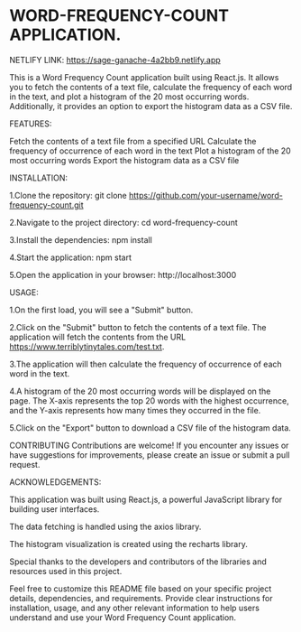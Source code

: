 # WORD-FREQUENCY-COUNT APPLICATION.

NETLIFY LINK: https://sage-ganache-4a2bb9.netlify.app

This is a Word Frequency Count application built using React.js. It allows you to fetch the contents of a text file, calculate the frequency of each word in the text, and plot a histogram of the 20 most occurring words. Additionally, it provides an option to export the histogram data as a CSV file.


FEATURES:

Fetch the contents of a text file from a specified URL
Calculate the frequency of occurrence of each word in the text
Plot a histogram of the 20 most occurring words
Export the histogram data as a CSV file

INSTALLATION:

1.Clone the repository:
git clone https://github.com/your-username/word-frequency-count.git

2.Navigate to the project directory:
cd word-frequency-count

3.Install the dependencies:
npm install

4.Start the application:
npm start

5.Open the application in your browser:
http://localhost:3000


USAGE:

1.On the first load, you will see a "Submit" button.

2.Click on the "Submit" button to fetch the contents of a text file. The application will fetch the contents from the URL https://www.terriblytinytales.com/test.txt.

3.The application will then calculate the frequency of occurrence of each word in the text.

4.A histogram of the 20 most occurring words will be displayed on the page. The X-axis represents the top 20 words with the highest occurrence, and the Y-axis represents how many times they occurred in the file.

5.Click on the "Export" button to download a CSV file of the histogram data.

CONTRIBUTING
Contributions are welcome! If you encounter any issues or have suggestions for improvements, please create an issue or submit a pull request.


ACKNOWLEDGEMENTS:

This application was built using React.js, a powerful JavaScript library for building user interfaces.

The data fetching is handled using the axios library.

The histogram visualization is created using the recharts library.

Special thanks to the developers and contributors of the libraries and resources used in this project.


Feel free to customize this README file based on your specific project details, dependencies, and requirements. Provide clear instructions for installation, usage, and any other relevant information to help users understand and use your Word Frequency Count application.
